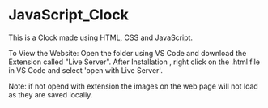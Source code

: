 # JavaScript_Clock

This is a Clock made using HTML, CSS and JavaScript.

To View the Website: Open the folder using VS Code and download the Extension called "Live Server". After Installation , right click on the .html file in VS Code and select 'open with Live Server'.

Note: if not opend with extension the images on the web page will not load as they are saved locally.
